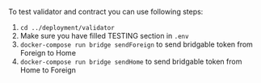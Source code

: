 
To test validator and contract you can use following steps:

1. `cd ../deployment/validator`
2. Make sure you have filled TESTING section in `.env`
3. `docker-compose run bridge sendForeign` to send bridgable token from Foreign to Home
4. `docker-compose run bridge sendHome` to send bridgable token from Home to Foreign